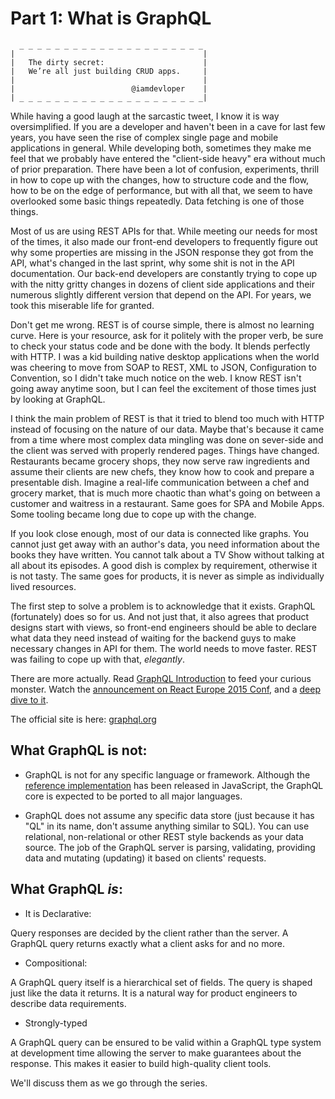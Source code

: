 # Part 1: What is GraphQL

```
  _ _ _ _ _ _ _ _ _ _ _ _ _ _ _ _ _ _ _ _ _
|                                          |
|   The dirty secret:                      |
|   We’re all just building CRUD apps.     |
|                                          |
|                          @iamdevloper    |
| _ _ _ _ _ _ _ _ _ _ _ _ _ _ _ _ _ _ _ _ _|
```
While having a good laugh at the sarcastic tweet, I know it is way oversimplified. If you are a developer and haven't been in a cave for last few years, you have seen the rise of complex single page and mobile applications in general. While developing both, sometimes they make me feel that we probably have entered the "client-side heavy" era without much of prior preparation. There have been a lot of confusion, experiments, thrill in how to cope up with the changes, how to structure code and the flow, how to be on the edge of performance, but with all that, we seem to have overlooked some basic things repeatedly. Data fetching is one of those things.

Most of us are using REST APIs for that. While meeting our needs for most of the times, it also made our front-end developers to frequently figure out why some properties are missing in the JSON response they got from the API, what's changed in the last sprint, why some shit is not in the API documentation. Our back-end developers are constantly trying to cope up with the nitty gritty changes in dozens of client side applications and their numerous slightly different version that depend on the API. For years, we took this miserable life for granted.

Don't get me wrong. REST is of course simple, there is almost no learning curve. Here is your resource, ask for it politely with the proper verb, be sure to check your status code and be done with the body. It blends perfectly with HTTP. I was a kid building native desktop applications when the world was cheering to move from SOAP to REST, XML to JSON, Configuration to Convention, so I didn't take much notice on the web. I know REST isn't going away anytime soon, but I can feel the excitement of those times just by looking at GraphQL.

I think the main problem of REST is that it tried to blend too much with HTTP instead of focusing on the nature of our data. Maybe that's because it came from a time where most complex data mingling was done on sever-side and the client was served with properly rendered pages. Things have changed. Restaurants became grocery shops, they now serve raw ingredients and assume their clients are new chefs, they know how to cook and prepare a presentable dish. Imagine a real-life communication between a chef and grocery market, that is much more chaotic than what's going on between a customer and waitress in a restaurant. Same goes for SPA and Mobile Apps. Some tooling became long due to cope up with the change.

If you look close enough, most of our data is connected like graphs. You cannot just get away with an author's data, you need information about the books they have written. You cannot talk about a TV Show without talking at all about its episodes. A good dish is complex by requirement, otherwise it is not tasty. The same goes for products, it is never as simple as individually lived resources.

The first step to solve a problem is to acknowledge that it exists. GraphQL (fortunately) does so for us. And not just that, it also agrees that product designs start with views, so front-end engineers should be able to declare what data they need instead of waiting for the backend guys to make necessary changes in API for them. The world needs to move faster. REST was failing to cope up with that, *elegantly*.


There are more actually. Read [GraphQL Introduction](http://facebook.github.io/react/blog/2015/05/01/graphql-introduction.html) to feed your curious monster. Watch the [announcement on React Europe 2015 Conf](https://www.youtube.com/watch?v=WQLzZf34FJ8), and a [deep dive to it](https://www.youtube.com/watch?v=gY48GW87Feo).

The official site is here: [graphql.org](http://graphql.org/)


## What GraphQL is not:

* GraphQL is not for any specific language or framework. Although the [reference implementation](https://github.com/graphql/graphql-js) has been released in JavaScript, the GraphQL core is expected to be ported to all major languages.

* GraphQL does not assume any specific data store (just because it has "QL" in its name, don't assume anything similar to SQL). You can use relational, non-relational or other REST style backends as your data source. The job of the GraphQL server is parsing, validating, providing data and mutating (updating) it based on clients' requests.

## What GraphQL *is*:

* It is Declarative:

 Query responses are decided by the client rather than the server. A GraphQL query returns exactly what a client asks for and no more.

* Compositional:

 A GraphQL query itself is a hierarchical set of fields. The query is shaped just like the data it returns. It is a natural way for product engineers to describe data requirements.

* Strongly-typed

 A GraphQL query can be ensured to be valid within a GraphQL type system at development time allowing the server to make guarantees about the response. This makes it easier to build high-quality client tools.

We'll discuss them as we go through the series.
